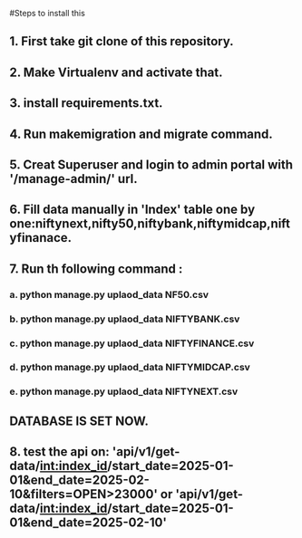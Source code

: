 #Steps to install this

## 1. First take git clone of this repository.
## 2. Make Virtualenv and activate that.
## 3. install requirements.txt.
## 4. Run makemigration and migrate command.
## 5. Creat Superuser and login to admin portal with '/manage-admin/' url.
## 6. Fill data manually in 'Index' table one by one:niftynext,nifty50,niftybank,niftymidcap,niftyfinanace.
## 7. Run th following command :
###  a. python manage.py uplaod_data NF50.csv
###  b. python manage.py uplaod_data NIFTYBANK.csv
###  c. python manage.py uplaod_data NIFTYFINANCE.csv
###  d. python manage.py uplaod_data NIFTYMIDCAP.csv
###  e. python manage.py uplaod_data NIFTYNEXT.csv

## DATABASE IS SET NOW.
## 8. test the api on: 'api/v1/get-data/<int:index_id>/start_date=2025-01-01&end_date=2025-02-10&filters=OPEN>23000' or 'api/v1/get-data/<int:index_id>/start_date=2025-01-01&end_date=2025-02-10'
